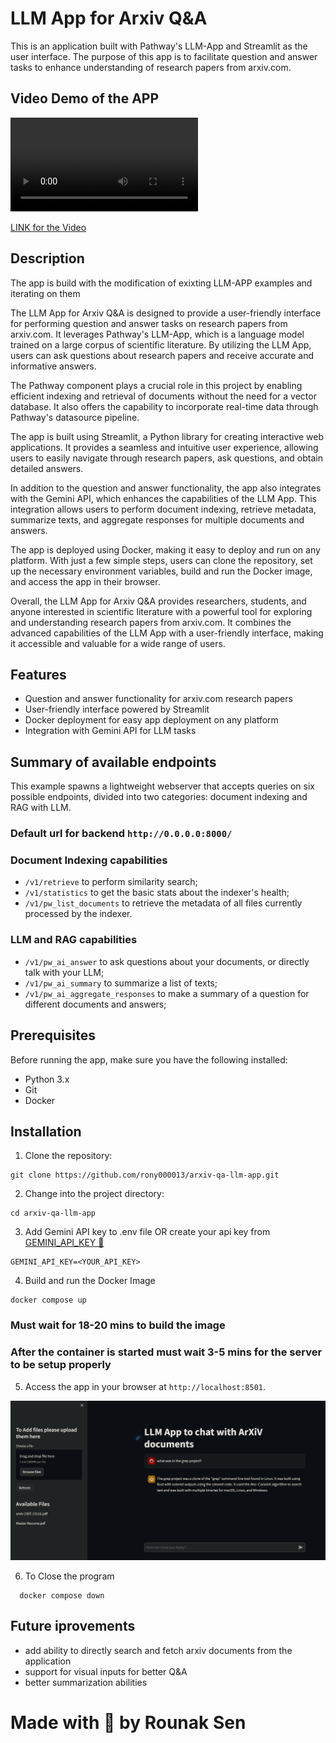 # LLM App for Arxiv Q&A

This is an application built with Pathway's LLM-App and Streamlit as the user interface. The purpose of this app is to facilitate question and answer tasks to enhance understanding of research papers from arxiv.com.


## Video Demo of the APP
<video src="https://github.com/rony0000013/arxiv-qa-llm-app/assets/103501472/0ae9ef1d-e1ff-45ef-8e4e-6b205f63517b" controls="controls" >
</video>

[ LINK for the Video ](https://youtu.be/BZjWr5ula0M)


## Description

The app is build with the modification of exixting LLM-APP examples and iterating on them

The LLM App for Arxiv Q&A is designed to provide a user-friendly interface for performing question and answer tasks on research papers from arxiv.com. It leverages Pathway's LLM-App, which is a language model trained on a large corpus of scientific literature. By utilizing the LLM App, users can ask questions about research papers and receive accurate and informative answers.

The Pathway component plays a crucial role in this project by enabling efficient indexing and retrieval of documents without the need for a vector database. It also offers the capability to incorporate real-time data through Pathway's datasource pipeline.

The app is built using Streamlit, a Python library for creating interactive web applications. It provides a seamless and intuitive user experience, allowing users to easily navigate through research papers, ask questions, and obtain detailed answers.

In addition to the question and answer functionality, the app also integrates with the Gemini API, which enhances the capabilities of the LLM App. This integration allows users to perform document indexing, retrieve metadata, summarize texts, and aggregate responses for multiple documents and answers.

The app is deployed using Docker, making it easy to deploy and run on any platform. With just a few simple steps, users can clone the repository, set up the necessary environment variables, build and run the Docker image, and access the app in their browser.

Overall, the LLM App for Arxiv Q&A provides researchers, students, and anyone interested in scientific literature with a powerful tool for exploring and understanding research papers from arxiv.com. It combines the advanced capabilities of the LLM App with a user-friendly interface, making it accessible and valuable for a wide range of users.


## Features

- Question and answer functionality for arxiv.com research papers
- User-friendly interface powered by Streamlit
- Docker deployment for easy app deployment on any platform
- Integration with Gemini API for LLM tasks

## Summary of available endpoints

This example spawns a lightweight webserver that accepts queries on six possible endpoints, divided into two categories: document indexing and RAG with LLM.
### Default url for backend `http://0.0.0.0:8000/`

### Document Indexing capabilities
- `/v1/retrieve` to perform similarity search;
- `/v1/statistics` to get the basic stats about the indexer's health;
- `/v1/pw_list_documents` to retrieve the metadata of all files currently processed by the indexer.

### LLM and RAG capabilities
- `/v1/pw_ai_answer` to ask questions about your documents, or directly talk with your LLM;
- `/v1/pw_ai_summary` to summarize a list of texts;
- `/v1/pw_ai_aggregate_responses` to make a summary of a question for different documents and answers;

## Prerequisites

Before running the app, make sure you have the following installed:

- Python 3.x
- Git
- Docker

## Installation

1. Clone the repository:

  ``` 'bash
  git clone https://github.com/rony000013/arxiv-qa-llm-app.git
  ```

2. Change into the project directory:

  ``` 'bash
  cd arxiv-qa-llm-app
  ```

3. Add Gemini API key to .env file OR create your api key from [GEMINI_API_KEY 🔑]("https://makersuite.google.com/app/apikey")
  ```
  GEMINI_API_KEY=<YOUR_API_KEY>
  ``` 

4. Build and run the Docker Image

  ``` 'bash
  docker compose up
  ```
  
  ### **Must wait for 18-20 mins to build the image**

  ### **After the container is started must wait 3-5 mins for the server to be setup properly**

5. Access the app in your browser at `http://localhost:8501`.

![image view of site](image.png)

6. To Close the program 
  ``` 'bash
    docker compose down
  ```


## Future iprovements 
  - add ability to directly search and fetch arxiv documents from the application
  - support for visual inputs for better Q&A
  - better summarization abilities

# Made with 🖤 by Rounak Sen
